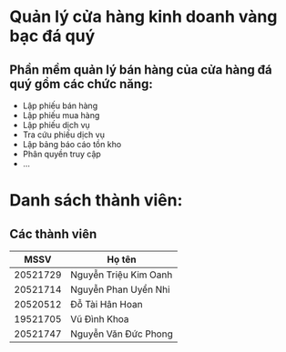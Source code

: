 # Quản lý cửa hàng kinh doanh vàng bạc đá quý
## Phần mềm quản lý bán hàng của cửa hàng đá quý gồm các chức năng:
- Lập phiếu bán hàng
- Lập phiếu mua hàng
- Lập phiếu dịch vụ
- Tra cứu phiếu dịch vụ
- Lập bảng báo cáo tồn kho
- Phân quyền truy cập
- ...
# Danh sách thành viên:
## Các thành viên
| MSSV | Họ tên |
| --- | ----------- |
| 20521729 | Nguyễn Triệu Kim Oanh |
| 20521714 | Nguyễn Phan Uyển Nhi |
| 20520512 | Đỗ Tài Hân Hoan |
| 19521705 | Vũ Đình Khoa |
| 20521747 | Nguyễn Văn Đức Phong |
